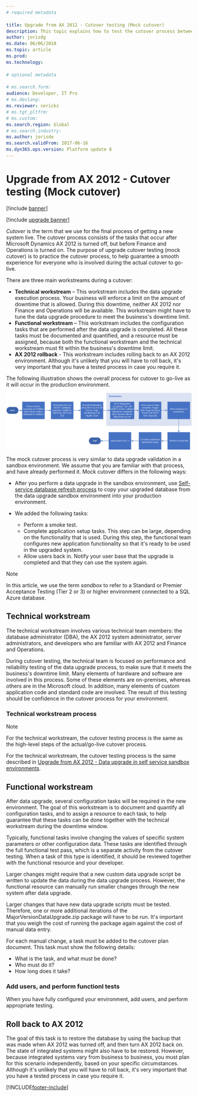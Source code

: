 ```yaml
---
# required metadata

title: Upgrade from AX 2012 - Cutover testing (Mock cutover)
description: This topic explains how to test the cutover process between turning off a Microsoft Dynamics AX 2012 environment and turning on Finance and Operations. 
author: jorisdg
ms.date: 06/06/2018
ms.topic: article
ms.prod: 
ms.technology: 

# optional metadata

# ms.search.form: 
audience: Developer, IT Pro
# ms.devlang: 
ms.reviewer: sericks
# ms.tgt_pltfrm: 
# ms.custom: 
ms.search.region: Global
# ms.search.industry: 
ms.author: jorisde
ms.search.validFrom: 2017-06-16
ms.dyn365.ops.version: Platform update 8
---
```


# Upgrade from AX 2012 - Cutover testing (Mock cutover)

[!include [banner](../includes/banner.md)]

[!include [upgrade banner](../includes/upgrade-banner.md)]

*Cutover* is the term that we use for the final process of getting a new system live. The cutover process consists of the tasks that occur after Microsoft Dynamics AX 2012 is turned off, but before Finance and Operations is turned on. The purpose of upgrade cutover testing (mock cutover) is to practice the cutover process, to help guarantee a smooth experience for everyone who is involved during the actual cutover to go-live.

There are three main workstreams during a cutover:

- **Technical workstream** – This workstream includes the data upgrade execution process. Your business will enforce a limit on the amount of downtime that is allowed. During this downtime, neither AX 2012 nor Finance and Operations will be available. This workstream might have to tune the data upgrade procedure to meet the business's downtime limit.
- **Functional workstream** – This workstream includes the configuration tasks that are performed after the data upgrade is completed. All these tasks must be documented and quantified, and a resource must be assigned, because both the functional workstream and the technical workstream must fit within the business's downtime limit.
- **AX 2012 rollback** - This workstream includes rolling back to an AX 2012 environment. Although it's unlikely that you will have to roll back, it's very important that you have a tested process in case you require it.

The following illustration shows the overall process for cutover to go-live as it will occur in the production environment.

![Cutover process](./media/cutover-selfservice_01.png)

The mock cutover process is very similar to data upgrade validation in a sandbox environment. We assume that you are familiar with that process, and have already performed it. Mock cutover differs in the following ways:

- After you perform a data upgrade in the sandbox environment, use [Self-service database refresh process](https://docs.microsoft.com/en-us/dynamics365/fin-ops-core/dev-itpro/database/database-refresh#self-service-database-refresh) to copy your upgraded database from the data upgrade sandbox environment into your production environment. 

- We added the following tasks:
    - Perform a smoke test.
    - Complete application setup tasks. This step can be large, depending on the functionality that is used. During this step, the functional team configures new application functionality so that it's ready to be used in the upgraded system.
    - Allow users back in. Notify your user base that the upgrade is completed and that they can use the system again.

> [!NOTE]
> In this article, we use the term *sandbox* to refer to a Standard or Premier Acceptance Testing (Tier 2 or 3) or higher environment connected to a SQL Azure database.

## Technical workstream

The technical workstream involves various technical team members: the database administrator (DBA), the AX 2012 system administrator, server administrators, and developers who are familiar with AX 2012 and Finance and Operations. 

During cutover testing, the technical team is focused on performance and reliability testing of the data upgrade process, to make sure that it meets the business's downtime limit. Many elements of hardware and software are involved in this process. Some of these elements are on-premises, whereas others are in the Microsoft cloud. In addition, many elements of custom application code and standard code are involved. The result of this testing should be confidence in the cutover process for your environment.

### Technical workstream process

> [!NOTE]
> For the technical workstream, the cutover testing process is the same as the high-level steps of the actual/go-live cutover process.

For the technical workstream, the cutover testing process is the same described in [Upgrade from AX 2012 - Data upgrade in self service sandbox environments](data-upgrade-self-service.md).

## Functional workstream

After data upgrade, several configuration tasks will be required in the new environment. The goal of this workstream is to document and quantify all configuration tasks, and to assign a resource to each task, to help guarantee that these tasks can be done together with the technical workstream during the downtime window.

Typically, functional tasks involve changing the values of specific system parameters or other configuration data. These tasks are identified through the full functional test pass, which is a separate activity from the cutover testing. When a task of this type is identified, it should be reviewed together with the functional resource and your developer.

Larger changes might require that a new custom data upgrade script be written to update the data during the data upgrade process. However, the functional resource can manually run smaller changes through the new system after data upgrade.

Larger changes that have new data upgrade scripts must be tested. Therefore, one or more additional iterations of the MajorVersionDataUpgrade.zip package will have to be run. It's important that you weigh the cost of running the package again against the cost of manual data entry.

For each manual change, a task must be added to the cutover plan document. This task must show the following details:

-	What is the task, and what must be done?
-	Who must do it?
-	How long does it take?

### Add users, and perform functionl tests
When you have fully configured your environment, add users, and perform appropriate testing. 

## Roll back to AX 2012

The goal of this task is to restore the database by using the backup that was made when AX 2012 was turned off, and then turn AX 2012 back on. The state of integrated systems might also have to be restored. However, because integrated systems vary from business to business, you must plan for this scenario independently, based on your specific circumstances. Although it's unlikely that you will have to roll back, it's very important that you have a tested process in case you require it.

[!INCLUDE[footer-include](../../../includes/footer-banner.md)]
